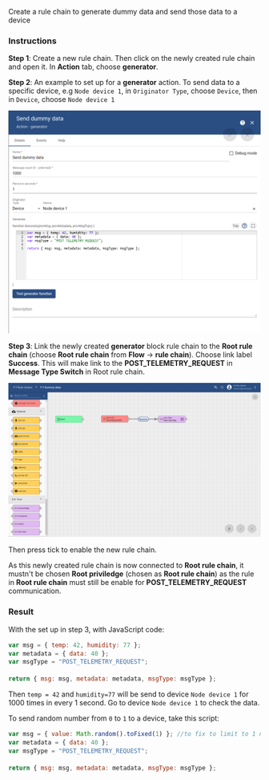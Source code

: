 Create a rule chain to generate dummy data and send those data to a device

### Instructions

**Step 1**: Create a new rule chain. Then click on the newly created rule chain and open it. In **Action** tab, choose **generator**.

**Step 2**: An example to set up for a **generator** action. To send data to a specific device, e.g ``Node device 1``, in ``Originator Type``, choose ``Device``, then in ``Device``, choose ``Node device 1``

![](../../../Environment/Images/rule_chain_action_generator_setup.png)

**Step 3**: Link the newly created **generator** block rule chain to the **Root rule chain** (choose **Root rule chain** from **Flow** -> **rule chain**). Choose link label **Success**. This will make link to the **POST_TELEMETRY_REQUEST** in **Message Type Switch** in Root rule chain.

![](../../../Environment/Images/rule_chain_action_generator.png)

Then press tick to enable the new rule chain.

As this newly created rule chain is now connected to **Root rule chain**, it mustn't be chosen **Root priviledge** (chosen as **Root rule chain**) as the rule in **Root rule chain** must still be enable for **POST_TELEMETRY_REQUEST** communication.

### Result

With the set up in step 3, with JavaScript code:

```js
var msg = { temp: 42, humidity: 77 };
var metadata = { data: 40 };
var msgType = "POST_TELEMETRY_REQUEST";

return { msg: msg, metadata: metadata, msgType: msgType };
```

Then ``temp = 42`` and ``humidity=77`` will be send to device ``Node device 1`` for 1000 times in every 1 second. Go to device ``Node device 1`` to check the data.

To send random number from ``0`` to ``1`` to a device, take this script:

```js
var msg = { value: Math.random().toFixed(1) }; //to fix to limit to 1 number after ,
var metadata = { data: 40 };
var msgType = "POST_TELEMETRY_REQUEST";

return { msg: msg, metadata: metadata, msgType: msgType };
```
